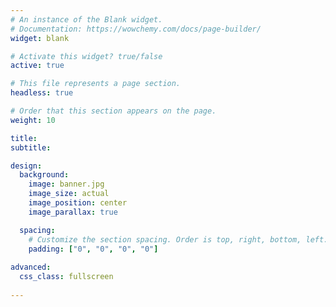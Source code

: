 ```yaml
---
# An instance of the Blank widget.
# Documentation: https://wowchemy.com/docs/page-builder/
widget: blank

# Activate this widget? true/false
active: true

# This file represents a page section.
headless: true

# Order that this section appears on the page.
weight: 10

title:
subtitle:

design:
  background:
    image: banner.jpg
    image_size: actual
    image_position: center
    image_parallax: true

  spacing:
    # Customize the section spacing. Order is top, right, bottom, left.
    padding: ["0", "0", "0", "0"]
    
advanced:
  css_class: fullscreen
  
---
```

